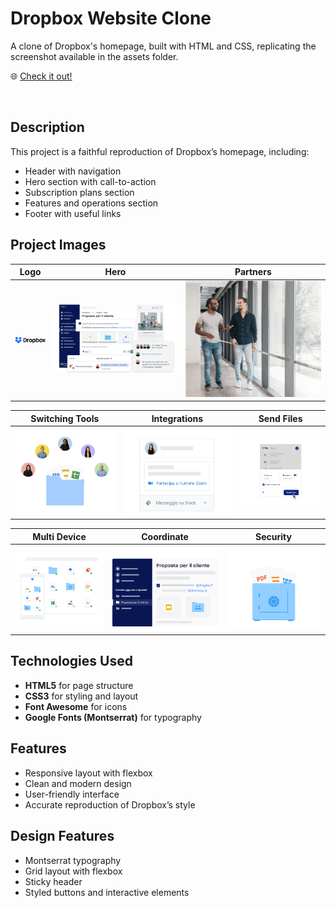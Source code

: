 # Dropbox Website Clone
A clone of Dropbox's homepage, built with HTML and CSS, replicating the screenshot available in the assets folder.

🌐 [Check it out!](https://michecosa.github.io/htmlcss-dropbox/)

<br>

## Description
This project is a faithful reproduction of Dropbox’s homepage, including:

- Header with navigation  
- Hero section with call-to-action  
- Subscription plans section  
- Features and operations section  
- Footer with useful links  

## Project Images

| Logo | Hero | Partners |
|------|------|----------|
| ![Dropbox Logo](asstes/img/logo-small.png) | ![Hero Section](asstes/img/jumbo.png) | ![Partners](asstes/img/partner.png) |

| Switching Tools | Integrations | Send Files |
|-----------------|-------------|-----------|
| ![Switching Tools](asstes/img/business-feature-switching-tools.png) | ![Integrations](asstes/img/business-feature-integrations-it.png) | ![Send Files](asstes/img/business-feature-send-files-it.png) |

| Multi Device | Coordinate | Security |
|-------------|-----------|---------|
| ![Multi Device](asstes/img/business-feature-multi-device.png) | ![Coordinate](asstes/img/business-feature-coordinate-it.png) | ![Security](asstes/img/business-feature-security.png) |


##  Technologies Used
- **HTML5** for page structure  
- **CSS3** for styling and layout  
- **Font Awesome** for icons  
- **Google Fonts (Montserrat)** for typography  

## Features
- Responsive layout with flexbox  
- Clean and modern design  
- User-friendly interface  
- Accurate reproduction of Dropbox’s style  


## Design Features
- Montserrat typography  
- Grid layout with flexbox  
- Sticky header  
- Styled buttons and interactive elements
